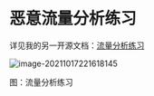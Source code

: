 # 恶意流量分析练习

详见我的另一开源文档：[流量分析练习](https://traffic.y1ng.org/)

![image-20211017221618145](https://image-host-toky.oss-cn-shanghai.aliyuncs.com/image-20211017221618145.png)

图：流量分析练习

